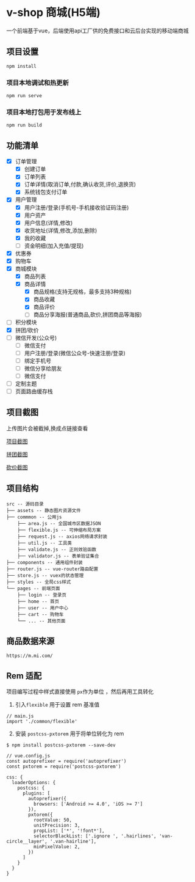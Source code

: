 # v-shop 商城(H5端)
一个前端基于vue，后端使用api工厂供的免费接口和云后台实现的移动端商城


## 项目设置
```
npm install
```

### 项目本地调试和热更新
```
npm run serve
```

### 项目本地打包用于发布线上
```
npm run build
```
## 功能清单
- [x] 订单管理
  - [x] 创建订单
  - [x] 订单列表
  - [x] 订单详情(取消订单,付款,确认收货,评价,退换货)
  - [x] 系统钱包支付订单
- [x] 用户管理
  - [x] 用户注册/登录(手机号-手机接收验证码注册)
  - [x] 用户资产
  - [x] 用户信息(详情,修改)
  - [x] 收货地址(详情,修改,添加,删除)
  - [x] 我的收藏
  - [ ] 资金明细(加入充值/提现)
- [x] 优惠券
- [x] 购物车
- [x] 商城模块
  - [x] 商品列表
  - [x] 商品详情
    - [x] 商品规格(支持无规格，最多支持3种规格)
    - [x] 商品收藏
    - [x] 商品评价
    - [ ] 商品分享海报(普通商品,砍价,拼团商品等海报)
- [ ] 积分模块
- [x] 拼团/砍价
- [ ] 微信开发(公众号)
  - [ ] 微信支付
  - [ ] 用户注册/登录(微信公众号-快速注册/登录)
  - [ ] 绑定手机号
  - [ ] 微信分享给朋友
  - [ ] 微信支付
- [ ] 定制主题
- [ ] 页面路由缓存栈

## 项目截图
上传图片会被截掉,换成点链接查看

[项目截图](http://shuzp.top/tuchuang/项目截图_vshop.jpg)  

[拼团截图](http://shuzp.top/tuchuang/拼团截图_vshop.jpg)  

[砍价截图](http://shuzp.top/tuchuang/砍价截图_vshop.jpg)  
## 项目结构
```
src -- 源码目录
├── assets -- 静态图片资源文件
├── commmon -- 公用js
    ├── area.js -- 全国城市区数据JSON
    ├── flexible.js -- 可伸缩布局方案
    ├── request.js -- axios网络请求封装
    ├── util.js -- 工具类
    ├── validate.js -- 正则效验函数
    ├── validator.js -- 表单验证集合
├── components -- 通用组件封装 
├── router.js -- vue-router路由配置
├── store.js -- vuex的状态管理
├── styles -- 全局css样式
└── pages -- 前端页面
    ├── login -- 登录页
    ├── home -- 首页
    ├── user -- 用户中心
    ├── cart -- 购物车
    └── ... -- 其他页面
```
## 商品数据来源
```
https://m.mi.com/
```
## Rem 适配
项目编写过程中样式直接使用 `px`作为单位 ，然后再用工具转化

1. 引入`flexible` 用于设置 rem 基准值
```
// main.js
import './common/flexible'
```
2. 安装 `postcss-pxtorem` 用于将单位转化为 rem

`$ npm install postcss-pxtorem --save-dev`
```
// vue.config.js
const autoprefixer = require('autoprefixer')
const pxtorem = require('postcss-pxtorem')

css: {
  loaderOptions: {
    postcss: {
      plugins: [
        autoprefixer({
          browsers: ['Android >= 4.0', 'iOS >= 7']
        }),
        pxtorem({
          rootValue: 50,
          unitPrecision: 3,
          propList: ['*', '!font*'],
          selectorBlackList: ['.ignore ', '.hairlines', 'van-circle__layer', '.van-hairline'],
          minPixelValue: 2,
        })
      ]
    }
  }
}
```
